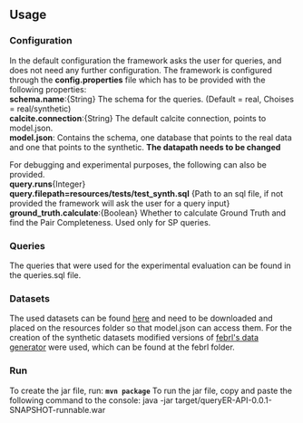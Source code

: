 ## Usage


### Configuration
In the default configuration the framework asks the user for queries, and does not need any further configuration.  The framework is configured through the **config.properties** file which has to be provided with the following properties:<br>
**schema.name**:{String} The schema for the queries. (Default = real, Choises = real/synthetic)<br>
**calcite.connection**:{String} The default calcite connection, points to model.json.<br>
**model.json**: Contains the schema, one database that points to the real data and one that points to the synthetic. **The datapath needs to be changed**<br>

For debugging and experimental purposes, the following can also be provided.<br>
**query.runs**{Integer}<br/>
**query.filepath=resources/tests/test_synth.sql** {Path to an sql file, if not provided the framework will ask the user for a query input}<br/>
**ground_truth.calculate**:{Boolean} Whether to calculate Ground Truth and find the Pair Completeness. Used only for SP queries.<br/>

### Queries
The queries that were used for the experimental evaluation can be found in the queries.sql file.


### Datasets
The used datasets can be found <a href="https://imisathena-my.sharepoint.com/personal/gpapas_imis_athena-innovation_gr/_layouts/15/onedrive.aspx?id=%2Fpersonal%2Fgpapas%5Fimis%5Fathena%2Dinnovation%5Fgr%2FDocuments%2FVisualFacts%2FImplementation%2FWP2%2FQuery%20ER%2Fdata&originalPath=aHR0cHM6Ly9pbWlzYXRoZW5hLW15LnNoYXJlcG9pbnQuY29tLzpmOi9nL3BlcnNvbmFsL2dwYXBhc19pbWlzX2F0aGVuYS1pbm5vdmF0aW9uX2dyL0VtSUJUNTJkcE5CRnF5bElEeEtZdXZVQnNPZ093RUp5dW9TS2lQUkdHQWppRGc_cnRpbWU9Vks0SzJpVjAyRWc">here</a> and need to be downloaded and placed on the resources folder so that model.json can access them. For the creation of the synthetic datasets modified versions of <a href="http://users.cecs.anu.edu.au/~Peter.Christen/Febrl/febrl-0.3/febrldoc-0.3/node70.html">febrl's data generator</a> were used, which can be found at the febrl folder.

### Run
To create the jar file, run: **`mvn package`**
To run the jar file, copy and paste the following command to the console:
java -jar target/queryER-API-0.0.1-SNAPSHOT-runnable.war
